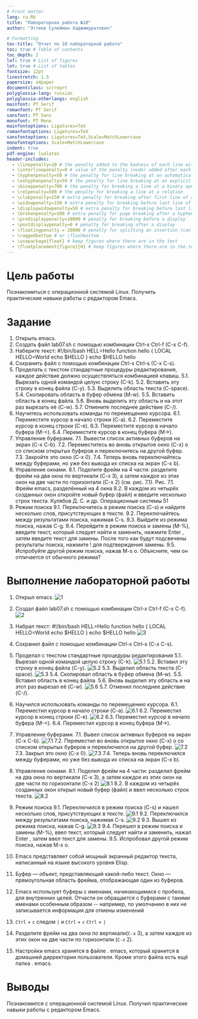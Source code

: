 ```yaml
---
# Front matter
lang: ru-RU
title: "Лабораторная работа №10"
author: "Эттеев Сулейман Хаджимуратович"

# Formatting
toc-title: "Отчет по 10 лабораторной работе"
toc: true # Table of contents
toc_depth: 2
lof: true # List of figures
lot: true # List of tables
fontsize: 12pt
linestretch: 1.5
papersize: a4paper
documentclass: scrreprt
polyglossia-lang: russian
polyglossia-otherlangs: english
mainfont: PT Serif
romanfont: PT Serif
sansfont: PT Sans
monofont: PT Mono
mainfontoptions: Ligatures=TeX
romanfontoptions: Ligatures=TeX
sansfontoptions: Ligatures=TeX,Scale=MatchLowercase
monofontoptions: Scale=MatchLowercase
indent: true
pdf-engine: lualatex
header-includes:
  - \linepenalty=10 # the penalty added to the badness of each line within a paragraph (no associated penalty node) Increasing the value makes tex try to have fewer lines in the paragraph.
  - \interlinepenalty=0 # value of the penalty (node) added after each line of a paragraph.
  - \hyphenpenalty=50 # the penalty for line breaking at an automatically inserted hyphen
  - \exhyphenpenalty=50 # the penalty for line breaking at an explicit hyphen
  - \binoppenalty=700 # the penalty for breaking a line at a binary operator
  - \relpenalty=500 # the penalty for breaking a line at a relation
  - \clubpenalty=150 # extra penalty for breaking after first line of a paragraph
  - \widowpenalty=150 # extra penalty for breaking before last line of a paragraph
  - \displaywidowpenalty=50 # extra penalty for breaking before last line before a display math
  - \brokenpenalty=100 # extra penalty for page breaking after a hyphenated line
  - \predisplaypenalty=10000 # penalty for breaking before a display
  - \postdisplaypenalty=0 # penalty for breaking after a display
  - \floatingpenalty = 20000 # penalty for splitting an insertion (can only be split footnote in standard LaTeX)
  - \raggedbottom # or \flushbottom
  - \usepackage{float} # keep figures where there are in the text
  - \floatplacement{figure}{H} # keep figures where there are in the text
---
```


# Цель работы

Познакомиться с операционной системой Linux. Получить практические навыки работы с редактором Emacs.

# Задание

1. Открыть emacs.
2. Создать файл lab07.sh с помощью комбинации Ctrl-x Ctrl-f (C-x C-f).
3. Наберите текст:
  #!/bin/bash
  HELL=Hello
  function hello {
    LOCAL HELLO=World
    echo $HELLO
  }
  echo $HELLO
  hello
4. Сохранить файл с помощью комбинации Ctrl-x Ctrl-s (C-x C-s).
5. Проделать с текстом стандартные процедуры редактирования, каждое действие
должно осуществляться комбинацией клавиш.
5.1. Вырезать одной командой целую строку (С-k).
5.2. Вставить эту строку в конец файла (C-y).
5.3. Выделить область текста (C-space).
5.4. Скопировать область в буфер обмена (M-w).
5.5. Вставить область в конец файла.
5.6. Вновь выделить эту область и на этот раз вырезать её (C-w).
5.7. Отмените последнее действие (C-/).
6. Научитесь использовать команды по перемещению курсора.
6.1. Переместите курсор в начало строки (C-a).
6.2. Переместите курсор в конец строки (C-e).
6.3. Переместите курсор в начало буфера (M-<).
6.4. Переместите курсор в конец буфера (M->).
7. Управление буферами.
7.1. Вывести список активных буферов на экран (C-x C-b).
7.2. Переместитесь во вновь открытое окно (C-x) o со списком открытых буферов и переключитесь на другой буфер.
7.3. Закройте это окно (C-x 0).
7.4. Теперь вновь переключайтесь между буферами, но уже без вывода их списка
на экран (C-x b).
8. Управление окнами.
8.1. Поделите фрейм на 4 части: разделите фрейм на два окна по вертикали
(C-x 3), а затем каждое из этих окон на две части по горизонтали (C-x 2)
(см. рис. 7.1).
Рис. 7.1. Фрейм emacs, разделённый на 4 окна
8.2. В каждом из четырёх созданных окон откройте новый буфер (файл) и введите несколько строк текста.
Кулябов Д. С. и др. Операционные системы 51
9. Режим поиска
9.1. Переключитесь в режим поиска (C-s) и найдите несколько слов, присутствующих в тексте.
9.2. Переключайтесь между результатами поиска, нажимая C-s.
9.3. Выйдите из режима поиска, нажав C-g.
9.4. Перейдите в режим поиска и замены (M-%), введите текст, который следует
найти и заменить, нажмите Enter , затем введите текст для замены. После того как будут подсвечены результаты поиска, нажмите ! для подтверждения
замены.
9.5. Испробуйте другой режим поиска, нажав M-s o. Объясните, чем он отличается от обычного режима?

# Выполнение лабораторной работы

1. Открыл emacs.
![1](10лаба(фото)/1.png)
2. Создал файл lab07.sh с помощью комбинации Ctrl-x Ctrl-f (C-x C-f).
![2](10лаба(фото)/2.png)
3. Набрал текст:
  #!/bin/bash
  HELL=Hello
  function hello {
    LOCAL HELLO=World
    echo $HELLO
  }
  echo $HELLO
  hello
  ![3](10лаба(фото)/3.png)
4. Сохранил файл с помощью комбинации Ctrl-x Ctrl-s (C-x C-s).
5. Проделал с текстом стандартные процедуры редактирования
5.1. Вырезал одной командой целую строку (С-k).
![5.1](10лаба(фото)/5.1.png)
5.2. Вставил эту строку в конец файла (C-y).
![5.2](10лаба(фото)/5.2.png)
5.3. Выделил область текста (C-space).
![5.3](10лаба(фото)/5.3.png)
5.4. Скопировал область в буфер обмена (M-w).
5.5. Вставил область в конец файла.
5.6. Вновь выделил эту область и на этот раз вырезал её (C-w).
![5.6](10лаба(фото)/5.6.png)
5.7. Отменил последнее действие (C-/).
6. Научился использовать команды по перемещению курсора.
6.1. Переместил курсор в начало строки (C-a).
![6.1](10лаба(фото)/6.1.png)
6.2. Переместил курсор в конец строки (C-e).
![6.2](10лаба(фото)/6.2.png)
6.3. Переместил курсор в начало буфера (M-<).
6.4. Переместил курсор в конец буфера (M->).
7. Управление буферами.
7.1. Вывел список активных буферов на экран (C-x C-b).
![7.1](10лаба(фото)/7.1.png)
7.2. Переместил во вновь открытое окно (C-x) o со списком открытых буферов и переключился на другой буфер.
![7.2](10лаба(фото)/7.2.png)
7.3. Закрыл это окно (C-x 0).
![7.3](10лаба(фото)/7.3.png)
7.4. Теперь вновь переключился между буферами, но уже без вывода их списка
на экран (C-x b).
8. Управление окнами.
8.1. Поделил фрейм на 4 части: разделил фрейм на два окна по вертикали
(C-x 3), а затем каждое из этих окон на две части по горизонтали (C-x 2)
![8.1](10лаба(фото)/8.1.png)
8.2. В каждом из четырёх созданных окон открыл новый буфер (файл) и ввел несколько строк текста.
![8.2](10лаба(фото)/8.2.png)
9. Режим поиска
9.1. Переключился в режим поиска (C-s) и нашел несколько слов, присутствующих в тексте.
![9.1](10лаба(фото)/9.1.png)
9.2. Переключился между результатами поиска, нажимая C-s.
![9.2](10лаба(фото)/9.2.png)
9.3. Вышел из режима поиска, нажав C-g.
![9.3](10лаба(фото)/9.3.png)
9.4. Перешел в режим поиска и замены (M-%), ввел текст, который следует
найти и заменить, нажал Enter , затем ввел текст для замены.
9.5. Испробовал другой режим поиска, нажав M-s o.

1. Emacs представляет собой мощный экранный редактор текста, написанный на языке высокого уровня Elisp.
3. Буфер — объект, представляющий какой-либо текст.
Окно — прямоугольная область фрейма, отображающая один из буферов.
5. Emacs использует буферы с именами, начинающимися с пробела, для внутренних целей. Отчасти он обращается с буферами с такими именами особенным образом -- например, по умолчанию в них не записывается информация для отмены изменений
6. ``Ctrl`` + ``c`` следом ``|`` и  ``Ctrl`` + ``c``  ``Ctrl`` + ``|``
7. Разделите фрейм на два окна по вертикали(``C-x`` 3), а затем каждое из этих окон на две части по горизонтали (``C-x`` 2).
8. Настройки emacs хранятся в файле . emacs, который хранится в домашней дирректории пользователя. Кроме этого файла есть ещё папка . emacs.

# Выводы

Познакомился с операционной системой Linux. Получил практические навыки работы с редактором Emacs.

